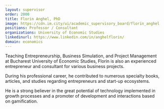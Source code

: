 ```yaml
---
layout: supervisor
order: 2000
title: Florin Anghel, PhD
image: https://cdn.im.city/ui/academic_supervisory_board/florin_anghel.jpg
positions: Professor / Consultant
organizations: University of Economic Studies
linkedinurl: https://www.linkedin.com/in/anghelflorin/
domain: economics
---
```


Teaching Entrepreneurship, Business Simulation, and Project Management at Bucharest University of Economic Studies, Florin is also an experienced entrepreneur and consultant for various business projects.

During his professional career, he contributed to numerous specialty books, articles, and studies regarding entrepreneurs and start-up ecosystems.

He is a strong believer in the great potential of technology implemented in growth processes and a promoter of development and interactions based on gamification.


